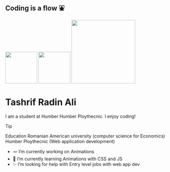 ## Coding is a flow ⛲
<img src="https://github.com/user-attachments/assets/186e98e2-bf96-4e58-8a97-89f7804fbde5" width="100"> <img src="https://encrypted-tbn0.gstatic.com/images?q=tbn:ANd9GcQEc9A_S6BPxCDRp5WjMFEfXrpCu1ya2OO-Lw&s" width="100"> <img src="https://delta-dev-software.fr/wp-content/uploads/2024/05/CSS-Logo.png" width="200">

# Tashrif Radin Ali
I am a student at Humber Humber Ploythecnic. I enjoy coding!
>[!tip]
>Education 
> Romanian American university (computer science for Economics)  
> Humber Ploythecnic (Web application development)


- 🪢 I’m currently working on Animations
- 📝 I’m currently learning Animations with CSS and JS
- ✨ I’m looking for help with Entry level jobs with web app dev

  
